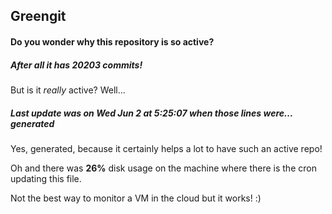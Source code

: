 ## Greengit

#### Do you wonder why this repository is so active?

##### After all it has 20203 commits!

But is it *really* active? Well...

##### Last update was on Wed Jun 2 at 5:25:07 when those lines were... generated

Yes, generated, because it certainly helps a lot to have such an active repo!

Oh and there was **26%** disk usage on the machine
where there is the cron updating this file.

Not the best way to monitor a VM in the cloud but it works! :)
